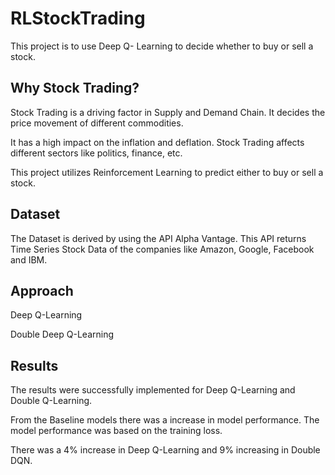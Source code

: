 # RLStockTrading

This project is to use Deep Q- Learning to decide whether to buy or sell a stock.

## Why Stock Trading?

Stock Trading is a driving factor in Supply and Demand Chain.
It decides the price movement of different commodities. 

It has a high impact on the inflation and deflation. 
Stock Trading affects different sectors like politics, finance, etc.

This project utilizes Reinforcement Learning to predict either to buy or sell a stock.

## Dataset

The Dataset is derived by using the API Alpha Vantage. This API returns Time Series Stock Data of the companies like Amazon, Google, Facebook and IBM.

## Approach


Deep Q-Learning

Double Deep Q-Learning



## Results

The results were successfully implemented for Deep Q-Learning and Double Q-Learning.

From the Baseline models there was a increase in model performance. The model performance was based on the training loss.
 
There was a 4% increase in Deep Q-Learning and 9% increasing in Double DQN.
